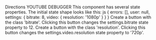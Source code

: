 Directions
	YOUTUBE DEBUGGER
		This component has several state properties. The initial state shape looks like this: js { errors: [], user: null, settings: { bitrate: 8, video: { resolution: '1080p' } } }
		Create a button with the class 'bitrate'. Clicking this button changes the settings.bitrate state property to 12.
		Create a button with the class 'resolution'. Clicking this button changes the settings.video.resolution state property to '720p'.
